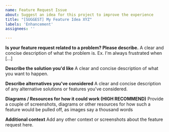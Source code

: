 ```yaml
---
name: Feature Request Issue
about: Suggest an idea for this project to improve the experience
title: "[SUGGEST] My Feature Idea XYZ"
labels: 'Enhancement'
assignees: ''

---
```


**Is your feature request related to a problem? Please describe.**
A clear and concise description of what the problem is. Ex. I'm always frustrated when [...]

**Describe the solution you'd like**
A clear and concise description of what you want to happen.

**Describe alternatives you've considered**
A clear and concise description of any alternative solutions or features you've considered.

**Diagrams / Resources for how it could work (HIGH RECOMMEND)**
Provide a couple of screenshots, diagrams or other resources for how such a feature would be pulled off, as images say a thousand words

**Additional context**
Add any other context or screenshots about the feature request here.
